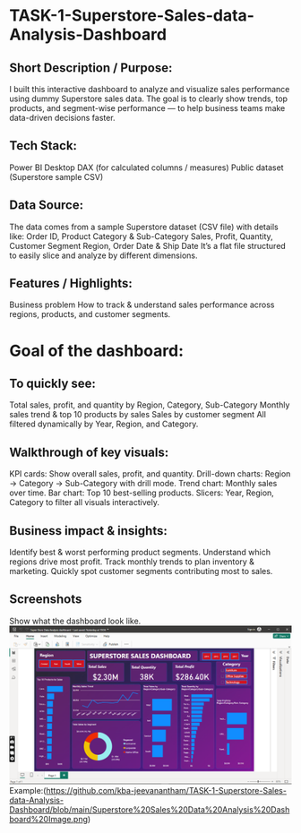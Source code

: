 # TASK-1-Superstore-Sales-data-Analysis-Dashboard

## Short Description / Purpose:

I built this interactive dashboard to analyze and visualize sales performance using dummy Superstore sales data.
The goal is to clearly show trends, top products, and segment-wise performance — to help business teams make data-driven decisions faster.

## Tech Stack:

Power BI Desktop
DAX (for calculated columns / measures)
Public dataset (Superstore sample CSV)

## Data Source:

The data comes from a sample Superstore dataset (CSV file) with details like:
Order ID, Product Category & Sub-Category
Sales, Profit, Quantity, Customer Segment
Region, Order Date & Ship Date
It’s a flat file structured to easily slice and analyze by different dimensions.

## Features / Highlights:

Business problem
How to track & understand sales performance across regions, products, and customer segments.

# Goal of the dashboard:

## To quickly see:

Total sales, profit, and quantity by Region, Category, Sub-Category
Monthly sales trend & top 10 products by sales
Sales by customer segment
All filtered dynamically by Year, Region, and Category.

## Walkthrough of key visuals:

KPI cards: Show overall sales, profit, and quantity.
Drill-down charts: Region → Category → Sub-Category with drill mode.
Trend chart: Monthly sales over time.
Bar chart: Top 10 best-selling products.
Slicers: Year, Region, Category to filter all visuals interactively.

## Business impact & insights:

Identify best & worst performing product segments.
Understand which regions drive most profit.
Track monthly trends to plan inventory & marketing.
Quickly spot customer segments contributing most to sales.

## Screenshots 
Show what the dashboard look like.![Alt text](https://github.com/kba-jeevanantham/TASK-1-Superstore-Sales-data-Analysis-Dashboard/blob/main/Superstore%20Sales%20Data%20Analysis%20Dashboard%20Image.png)
Example:(https://github.com/kba-jeevanantham/TASK-1-Superstore-Sales-data-Analysis-Dashboard/blob/main/Superstore%20Sales%20Data%20Analysis%20Dashboard%20Image.png)


